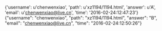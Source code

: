 {'username': u'chenwenxiao', 'path': u'xz1194/1194.html', 'answer': u'A', 'email': u'chenwenxiao@live.cn', 'time': '2016-02-24:12:47:23'}
{"username": "chenwenxiao", "path": "xz1194/1194.html", "answer": "B", "email": "chenwenxiao@live.cn", "time": "2016-02-24:12:50:26"}